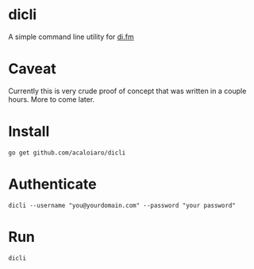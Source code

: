# dicli
A simple command line utility for [di.fm](http://di.fm)

# Caveat

Currently this is very crude proof of concept that was written in a couple hours. More to come later.

# Install

`go get github.com/acaloiaro/dicli`

# Authenticate

`dicli --username "you@yourdomain.com" --password "your password"`

# Run

`dicli`
